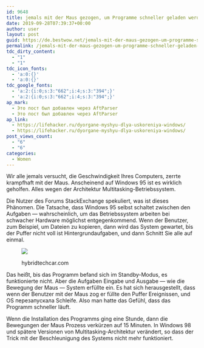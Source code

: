 ```yaml
---
id: 9648
title: jemals mit der Maus gezogen, um Programme schneller geladen werden? Auf Windows 95 ist das wirklich funktioniert
date: 2019-09-28T07:39:37+00:00
author: user
layout: post
guid: https://de.bestwow.net/jemals-mit-der-maus-gezogen-um-programme-schneller-geladen-werden-auf-windows-95-ist-das-wirklich-funktioniert/
permalink: /jemals-mit-der-maus-gezogen-um-programme-schneller-geladen-werden-auf-windows-95-ist-das-wirklich-funktioniert/
tdc_dirty_content:
  - "1"
  - "1"
tdc_icon_fonts:
  - 'a:0:{}'
  - 'a:0:{}'
tdc_google_fonts:
  - 'a:2:{i:0;s:3:"662";i:4;s:3:"394";}'
  - 'a:2:{i:0;s:3:"662";i:4;s:3:"394";}'
ap_mark:
  - Это пост был добавлен через AftParser
  - Это пост был добавлен через AftParser
ap_link:
  - https://lifehacker.ru/dyorgane-myshyu-dlya-uskoreniya-windows/
  - https://lifehacker.ru/dyorgane-myshyu-dlya-uskoreniya-windows/
post_views_count:
  - "6"
  - "6"
categories:
  - Women
---
```

Wir alle jemals versucht, die Geschwindigkeit Ihres Computers, zerrte krampfhaft mit der Maus. Anscheinend auf Windows 95 ist es wirklich geholfen. Alles wegen der Architektur Multitasking-Betriebssystem.

Die Nutzer des Forums StackExchange spekuliert, was ist dieses Phänomen. Die Tatsache, dass Windows 95 selbst schaltet zwischen den Aufgaben — wahrscheinlich, um das Betriebssystem arbeiten bei schwacher Hardware möglichst entgegenkommend. Wenn der Benutzer, zum Beispiel, um Dateien zu kopieren, dann wird das System gewartet, bis der Puffer nicht voll ist Hintergrundaufgaben, und dann Schnitt Sie alle auf einmal.<figure>

![](https://de.bestwow.net/wp-content/uploads/2019/09/kogda-nibud-dergali-mysh-yu-chtoby-programmy-zagruzhalis-bystree-na-windows-95-eto-i-pravda-rabotalo-1.jpg) <figcaption>hybridtechcar.com</figcaption></figure> 

Das heißt, bis das Programm befand sich im Standby-Modus, es funktionierte nicht. Aber die Aufgaben Eingabe und Ausgabe — wie die Bewegung der Maus — System erfüllte ein. Es hat sich herausgestellt, dass wenn der Benutzer mit der Maus zog er füllte den Puffer Ereignissen, und OS перезапускала Schleife. Also man hatte das Gefühl, dass das Programm schneller läuft.

Wenn die Installation des Programms ging eine Stunde, dann die Bewegungen der Maus Prozess verkürzen auf 15 Minuten. In Windows 98 und spätere Versionen von Multitasking-Architektur verändert, so dass der Trick mit der Beschleunigung des Systems nicht mehr funktioniert.